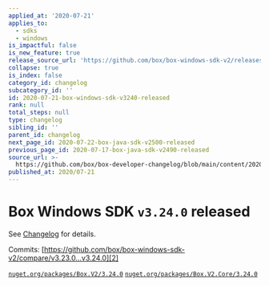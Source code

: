 ```yaml
---
applied_at: '2020-07-21'
applies_to:
  - sdks
  - windows
is_impactful: false
is_new_feature: true
release_source_url: 'https://github.com/box/box-windows-sdk-v2/releases/tag/v3.24.0'
collapse: true
is_index: false
category_id: changelog
subcategory_id: ''
id: 2020-07-21-box-windows-sdk-v3240-released
rank: null
total_steps: null
type: changelog
sibling_id: ''
parent_id: changelog
next_page_id: 2020-07-22-box-java-sdk-v2500-released
previous_page_id: 2020-07-17-box-java-sdk-v2490-released
source_url: >-
  https://github.com/box/box-developer-changelog/blob/main/content/2020/07-21-box-windows-sdk-v3240-released.md
published_at: 2020/07-21
---
```

# Box Windows SDK `v3.24.0` released

See [Changelog][1] for details.

Commits: [https://github.com/box/box-windows-sdk-v2/compare/v3.23.0...v3.24.0][2]

[`nuget.org/packages/Box.V2/3.24.0`][3]
[`nuget.org/packages/Box.V2.Core/3.24.0`][4]

[1]: https://github.com/box/box-windows-sdk-v2/blob/master/CHANGELOG.md#3240-2020-07-21

[2]: https://github.com/box/box-windows-sdk-v2/compare/v3.23.0...v3.24.0

[3]: https://www.nuget.org/packages/Box.V2/3.24.0

[4]: https://www.nuget.org/packages/Box.V2.Core/3.24.0